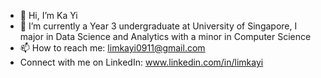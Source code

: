 - 👋 Hi, I’m Ka Yi
- 🌱 I’m currently a Year 3 undergraduate at University of Singapore, I major in Data Science and Analytics with a minor in Computer Science
- 📫 How to reach me: limkayi0911@gmail.com
- Connect with me on LinkedIn: www.linkedin.com/in/limkayi

